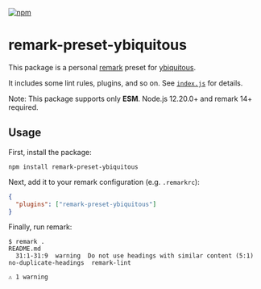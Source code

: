 [![npm](https://img.shields.io/npm/v/remark-preset-ybiquitous?style=flat-square)](https://www.npmjs.com/package/remark-preset-ybiquitous)

# remark-preset-ybiquitous

This package is a personal [remark](https://remark.js.org) preset for [ybiquitous](https://github.com/ybiquitous).

It includes some lint rules, plugins, and so on. See [`index.js`](./index.js) for details.

Note: This package supports only **ESM**. Node.js 12.20.0+ and remark 14+ required.

## Usage

First, install the package:

```shell
npm install remark-preset-ybiquitous
```

Next, add it to your remark configuration (e.g. `.remarkrc`):

```json
{
  "plugins": ["remark-preset-ybiquitous"]
}
```

Finally, run remark:

```console
$ remark .
README.md
  31:1-31:9  warning  Do not use headings with similar content (5:1)  no-duplicate-headings  remark-lint

⚠ 1 warning
```
